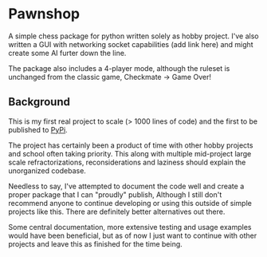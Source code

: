 # Pawnshop
A simple chess package for python written solely as hobby project. I've also written a GUI with networking socket capabilities (add link here) and might create some AI furter down the line.

The package also includes a 4-player mode, although the ruleset is unchanged from the classic game, Checkmate -> Game Over!
## Background
This is my first real project to scale (> 1000 lines of code) and the first to be published to [PyPi](https://pypi.org/project/pawnshop/).

The project has certainly been a product of time with other hobby projects and school often taking priority. This along with multiple mid-project large scale refractorizations, reconsiderations and laziness should explain the unorganized codebase.

Needless to say, I've attempted to document the code well and create a proper package that I can "proudly" publish, Although I still don't recommend anyone to continue developing or using this outside of simple projects like this. There are definitely better alternatives out there.

Some central documentation, more extensive testing and usage examples would have been beneficial, but as of now I just want to continue with other projects and leave this as finished for the time being.
